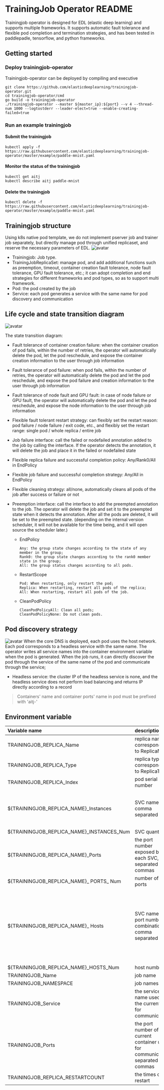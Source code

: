 # TrainingJob Operator README
Trainingjob operator is designed for EDL (elastic deep learning) and supports multiple frameworks. It supports automatic fault tolerance and flexible pod completion and termination strategies, and has been tested in paddlepadle, tensorflow, and python frameworks.

## Getting started
### Deploy trainingjob-operator
Trainingjob-operator can be deployed by compiling and executive

	git clone https://github.com/elasticdeeplearning/trainingjob-operator.git
	cd trainingjob-operator/cmd
	go build -o trainingjob-operator
	./trainingjob-operator --master ${master_ip}:${port} --v 4 --thread-num 1000 --logtostderr --leader-elect=true --enable-creating-failed=true
### Run an example trainingjob
#### Submit the trainingjob
	kubectl apply -f https://raw.githubusercontent.com/elasticdeeplearning/trainingjob-operator/master/example/paddle-mnist.yaml
#### Monitor the status of the trainingjob
	kubectl get aitj
	kubectl describe aitj paddle-mnist
#### Delete the trainingjob
	kubectl delete -f https://raw.githubusercontent.com/elasticdeeplearning/trainingjob-operator/master/example/paddle-mnist.yaml

## Trainingjob structure
Using k8s native pod template, we do not implement pserver job and trainer job separately, but directly manage pod through unified replicaset, and reserve the necessary parameters of EDL.
![avatar](https://github.com/elasticdeeplearning/trainingjob-operator/blob/d8c31bfe88c270f12a444a49b6b485312f7a05a7/docs/diagrams/trainingjob.png?raw=true)
+ Trainingjob: Job type.
+ TrainingJobReplicaSet: manage pod, and add additional functions such as preemption, timeout, container creation fault tolerance, node fault tolerance, GPU fault tolerance, etc.; it can adopt completion and end strategies for different frameworks and pod types, so as to support multi framework.
+ Pod: the pod created by the job
+ Service: each pod generates a service with the same name for pod discovery and communication

## Life cycle and state transition diagram
![avatar](https://github.com/elasticdeeplearning/trainingjob-operator/blob/d8c31bfe88c270f12a444a49b6b485312f7a05a7/docs/diagrams/life_cycle_and_state_transition.png?raw=true)

The state transition diagram:
+ Fault tolerance of container creation failure: when the container creation of pod fails, within the number of retries, the operator will automatically delete the pod, let the pod reschedule, and expose the container creation information to the user through job information

+ Fault tolerance of pod failure: when pod fails, within the number of retries, the operator will automatically delete the pod and let the pod reschedule, and expose the pod failure and creation information to the user through job information

+ Fault tolerance of node fault and GPU fault: in case of node failure or GPU fault, the operator will automatically delete the pod and let the pod reschedule, and expose the node information to the user through job information

+ Flexible fault tolerant restart strategy: can flexibly set the restart reason: pod failure / node failure / exit code, etc., and flexibly set the restart range: single pod / whole replica / entire job

+ Job failure interface: call the failed or nodefailed annotation added to the job by calling the interface. If the operator detects the annotation, it will delete the job and place it in the failed or nodefailed state

+ Flexible replica failure and successful completion policy: Any/Rank0/All in EndPolicy

+ Flexible job failure and successful completion strategy: Any/All in EndPolicy

+ Flexible cleaning strategy: all/none, automatically cleans all pods of the job after success or failure or not

+ Preemption interface: call the interface to add the preempted annotation to the job. The operator will delete the job and set it to the preempted state when it detects the annotation. After all the pods are deleted, it will be set to the preempted state. (depending on the internal version scheduler, it will not be available for the time being, and it will open source the scheduler later.)
	+ EndPolicy
		```
		Any: the group state changes according to the state of any member in the group;
		Rank0: the group state changes according to the rank0 member state in the group;
		All: the group status changes according to all pods.
		```
	+ RestartScope
		```
		Pod: When restarting, only restart the pod;
		Replica: When restarting, restart all pods of the replica;
		All: When restarting, restart all pods of the job.
		```
	+ CleanPodPolicy
		```
		CleanPodPolicyAll: Clean all pods;
		CleanPodPolicyNone: Do not clean pods.
		```

## Pod discovery strategy
![avatar](https://github.com/elasticdeeplearning/trainingjob-operator/blob/d8c31bfe88c270f12a444a49b6b485312f7a05a7/docs/diagrams/pod_discovery_strategy.png?raw=true)
When the core DNS is deployed, each pod uses the host network. Each pod corresponds to a headless service with the same name. The operator writes all service names into the container environment variable when the pod is generated. When the job runs, it can directly discover the pod through the service of the same name of the pod and communicate through the service;

+ Headless service: the cluster IP of the headless service is none, and the headless service does not perform load balancing and returns IP directly according to a record

> Containers' name and container ports' name in pod must be prefixed with 'aitj-'

## Environment variable
| Variable name | description | example |
| :------| :------| :------|
|TRAININGJOB_REPLICA_Name| replica name, corresponding to ReplicaName |  |
|TRAININGJOB_REPLICA_Type|replica type, corresponding to ReplicaType||
|TRAININGJOB_REPLICA_Index|pod serial number|0|
|${TRAININGJOB_REPLICA_NAME}_Instances|SVC name, comma separated|test-new-tj-pserver-0, test-new-tj-pserver-1|
|${TRAININGJOB_REPLICA_NAME}_INSTANCES_Num|SVC quantity|2|
|${TRAININGJOB_REPLICA_NAME}_Ports|the port number exposed by each SVC, separated by commas|4444,5555|
|${TRAININGJOB_REPLICA_NAME}_ PORTS_ Num|number of ports|2|
|${TRAININGJOB_REPLICA_NAME}_ Hosts|SVC name and port number combination, comma separated|test-new-tj-pserver-0:4444, test-new-tj-pserver-0:44445, test-new-tj-pserver-1:45555|
|${TRAININGJOB_REPLICA_NAME}_HOSTS_Num|host number|4|
|TRAININGJOB_Name|job name||
|TRAININGJOB_NAMESPACE|job namespace||
|TRAININGJOB_Service|the service name used by the current pod for communication||
|TRAININGJOB_Ports|the port number of the current container used for communication, separated by commas||
|TRAININGJOB_REPLICA_RESTARTCOUNT|the times of restart|1|
